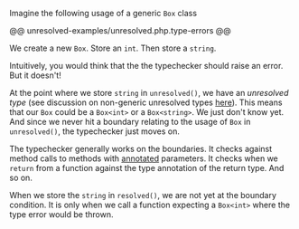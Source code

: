 Imagine the following usage of a generic `Box` class

@@ unresolved-examples/unresolved.php.type-errors @@

We create a new `Box`. Store an `int`. Then store a `string`. 

Intuitively, you would think that the the typechecker should raise an error. But it doesn't!

At the point where we store `string` in `unresolved()`, we have an *unresolved type* (see discussion on non-generic unresolved types [here](../types/inference.md#unresolved-types)). This means that our `Box` could be a `Box<int>` or a `Box<string>`. We just don't know yet. And since we never hit a boundary relating to the usage of `Box` in `unresolved()`, the typechecker just moves on.

The typechecker generally works on the boundaries. It checks against method calls to methods with [annotated](../types/annotations.md) parameters. It checks when we `return` from a function against the type annotation of the return type. And so on.

When we store the `string` in `resolved()`, we are not yet at the boundary condition. It is only when we call a function expecting a `Box<int>` where the type error would be thrown.
